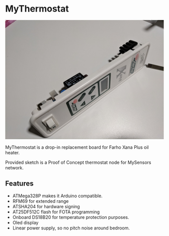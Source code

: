 # MyThermostat

![MyThermostat board](https://github.com/ger-ator/MyThermostat/raw/master/pics/v2_2.jpg)

MyThermostat is a drop-in replacement board for Farho Xana Plus oil heater.

Provided sketch is a Proof of Concept thermostat node for MySensors network.

## Features
- ATMega328P makes it Arduino compatible.
- RFM69 for extended range
- ATSHA204 for hardware signing
- AT25DF512C flash for FOTA programming
- Onboard DS18B20 for temperature protection purposes.
- Oled display
- Linear power supply, so no pitch noise around bedroom.
